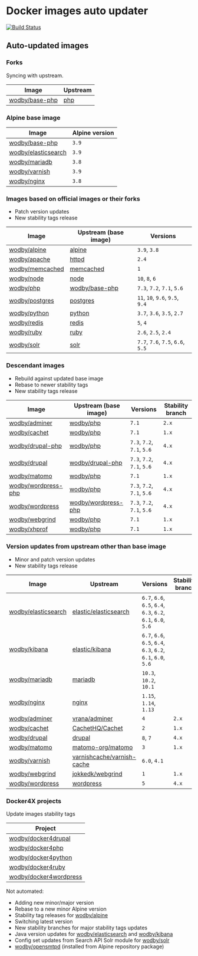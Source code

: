 # Docker images auto updater

[![Build Status](https://travis-ci.com/wodby/images.svg?branch=master)](https://travis-ci.com/wodby/images)

## Auto-updated images

### Forks

Syncing with upstream.

| Image                 | Upstream  |
| --------------------- | --------- |
| [wodby/base-php]      | [php]     |

### Alpine base image

| Image                 | Alpine version |
| --------------------- | -------------- |
| [wodby/base-php]      | `3.9`          |
| [wodby/elasticsearch] | `3.9`          |
| [wodby/mariadb]       | `3.8`          |
| [wodby/varnish]       | `3.9`          |
| [wodby/nginx]         | `3.8`          |

### Images based on official images or their forks

* Patch version updates
* New stability tags release

| Image                 | Upstream (base image) | Versions                          |
| --------------------- | --------------------- | --------------------------------- |
| [wodby/alpine]        | [alpine]              | `3.9`, `3.8`                      |
| [wodby/apache]        | [httpd]               | `2.4`                             |
| [wodby/memcached]     | [memcached]           | `1`                               |
| [wodby/node]          | [node]                | `10`, `8`, `6`                    |
| [wodby/php]           | [wodby/base-php]      | `7.3`, `7.2`, `7.1`, `5.6`        |
| [wodby/postgres]      | [postgres]            | `11`, `10`, `9.6`, `9.5`, `9.4`   |
| [wodby/python]        | [python]              | `3.7`, `3.6`, `3.5`, `2.7`        |
| [wodby/redis]         | [redis]               | `5`, `4`                          |
| [wodby/ruby]          | [ruby]                | `2.6`, `2.5`, `2.4`               |
| [wodby/solr]          | [solr]                | `7.7`, `7.6`, `7.5`, `6.6`, `5.5` |

### Descendant images

* Rebuild against updated base image
* Rebase to newer stability tags
* New stability tags release

| Image                 | Upstream (base image) | Versions                   | Stability branch |
| --------------------- | --------------------- | -------------------        | --------------   |
| [wodby/adminer]       | [wodby/php]           | `7.1`                      | `2.x`            |
| [wodby/cachet]        | [wodby/php]           | `7.1`                      | `1.x`            |
| [wodby/drupal-php]    | [wodby/php]           | `7.3`, `7.2`, `7.1`, `5.6` | `4.x`            |
| [wodby/drupal]        | [wodby/drupal-php]    | `7.3`, `7.2`, `7.1`, `5.6` | `4.x`            |
| [wodby/matomo]        | [wodby/php]           | `7.1`                      | `1.x`            |
| [wodby/wordpress-php] | [wodby/php]           | `7.3`, `7.2`, `7.1`, `5.6` | `4.x`            |
| [wodby/wordpress]     | [wodby/wordpress-php] | `7.3`, `7.2`, `7.1`, `5.6` | `4.x`            |
| [wodby/webgrind]      | [wodby/php]           | `7.1`                      | `1.x`            |
| [wodby/xhprof]        | [wodby/php]           | `7.1`                      | `1.x`            |

### Version updates from upstream other than base image

* Minor and patch version updates
* New stability tags release

| Image                 | Upstream                     | Versions                                                      | Stability branch |
| --------------------- | -----------------------      | -----------------------------------------------               | --------------   |
| [wodby/elasticsearch] | [elastic/elasticsearch]      | `6.7`, `6.6`, `6.5`, `6.4`, `6.3`, `6.2`, `6.1`, `6.0`, `5.6` |                  |
| [wodby/kibana]        | [elastic/kibana]             | `6.7`, `6.6`, `6.5`, `6.4`, `6.3`, `6.2`, `6.1`, `6.0`, `5.6` |                  |
| [wodby/mariadb]       | [mariadb]                    | `10.3`, `10.2`, `10.1`                                        |                  |
| [wodby/nginx]         | [nginx]                      | `1.15`, `1.14`, `1.13`                                        |                  |
| [wodby/adminer]       | [vrana/adminer]              | `4`                                                           | `2.x`            |
| [wodby/cachet]        | [CachetHQ/Cachet]            | `2`                                                           | `1.x`            |
| [wodby/drupal]        | [drupal]                     | `8`, `7`                                                      | `4.x`            |
| [wodby/matomo]        | [matomo-org/matomo]          | `3`                                                           | `1.x`            |
| [wodby/varnish]       | [varnishcache/varnish-cache] | `6.0`, `4.1`                                                  |                  |
| [wodby/webgrind]      | [jokkedk/webgrind]           | `1`                                                           | `1.x`            |
| [wodby/wordpress]     | [wordpress]                  | `5`                                                           | `4.x`            |

### Docker4X projects

Update images stability tags

| Project                  |
| ------------------------ |
| [wodby/docker4drupal]    |
| [wodby/docker4php]       |
| [wodby/docker4python]    |
| [wodby/docker4ruby]      |
| [wodby/docker4wordpress] |

Not automated:

* Adding new minor/major version
* Rebase to a new minor Alpine version
* Stability tag releases for [wodby/alpine]
* Switching latest version
* New stability branches for major stability tags updates
* Java version updates for [wodby/elasticsearch] and [wodby/kibana]
* Config set updates from Search API Solr module for [wodby/solr]
* [wodby/opensmtpd] (installed from Alpine repository package)

[alpine]: https://github.com/gliderlabs/docker-alpine
[CachetHQ/Cachet]: https://github.com/CachetHQ/Cachet
[drupal]: https://github.com/drupal/drupal
[elastic/elasticsearch]: https://github.com/elastic/elasticsearch
[elastic/kibana]: https://github.com/elastic/kibana
[httpd]: https://github.com/docker-library/httpd
[jokkedk/webgrind]: https://github.com/jokkedk/webgrind
[mariadb]: https://github.com/docker-library/mariadb
[matomo-org/matomo]: https://github.com/matomo-org/matomo
[memcached]: https://github.com/docker-library/memcached
[nginx]: https://github.com/docker-library/nginx
[node]: https://github.com/docker-library/node
[php]: https://github.com/docker-library/php
[postgres]: https://github.com/docker-library/postgres
[python]: https://github.com/docker-library/python
[redis]: https://github.com/docker-library/redis
[ruby]: https://github.com/docker-library/ruby
[solr]: https://github.com/docker-library/solr
[varnishcache/varnish-cache]: https://github.com/varnishcache/varnish-cache
[vrana/adminer]: https://github.com/vrana/adminer
[wodby/adminer]: https://github.com/wodby/adminer
[wodby/alpine]: https://github.com/wodby/alpine
[wodby/apache]: https://github.com/wodby/apache
[wodby/base-php]: https://github.com/wodby/base-php
[wodby/cachet]: https://github.com/wodby/cachet
[wodby/docker4drupal]: https://github.com/wodby/docker4drupal
[wodby/docker4php]: https://github.com/wodby/docker4php
[wodby/docker4python]: https://github.com/wodby/docker4python
[wodby/docker4ruby]: https://github.com/wodby/docker4ruby
[wodby/docker4wordpress]: https://github.com/wodby/docker4wordpress
[wodby/drupal-php]: https://github.com/wodby/drupal-php
[wodby/drupal]: https://github.com/wodby/drupal
[wodby/elasticsearch]: https://github.com/wodby/elasticsearch
[wodby/kibana]: https://github.com/wodby/kibana
[wodby/mariadb]: https://github.com/wodby/mariadb
[wodby/matomo]: https://github.com/wodby/matomo
[wodby/memcached]: https://github.com/wodby/memcached
[wodby/nginx]: https://github.com/wodby/nginx
[wodby/node]: https://github.com/wodby/node
[wodby/opensmtpd]: https://github.com/wodby/opensmtpd
[wodby/php]: https://github.com/wodby/php
[wodby/postgres]: https://github.com/wodby/postgres
[wodby/python]: https://github.com/wodby/python
[wodby/redis]: https://github.com/wodby/redis
[wodby/ruby]: https://github.com/wodby/ruby
[wodby/solr]: https://github.com/wodby/solr
[wodby/varnish]: https://github.com/wodby/varnish
[wodby/webgrind]: https://github.com/wodby/webgrind
[wodby/wordpress-php]: https://github.com/wodby/wordpress-php
[wodby/wordpress]: https://github.com/wodby/wordpress
[wodby/xhprof]: https://github.com/wodby/xhprof
[wordpress]: https://github.com/WordPress/WordPress
